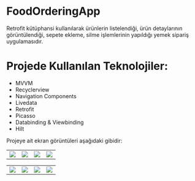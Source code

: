 # FoodOrderingApp
Retrofit kütüphansi kullanılarak ürünlerin listelendiği, ürün detaylarının görüntülendiği, sepete ekleme, silme işlemlerinin yapıldığı yemek sipariş uygulamasıdır.

# Projede Kullanılan Teknolojiler: 
- MVVM
- Recyclerview
- Navigation Components
- Livedata
- Retrofit
- Picasso
- Databinding & Viewbinding
- Hilt

Projeye ait ekran görüntüleri aşağıdaki gibidir:
<table>
 <tr>
   <td>
   <img src="https://user-images.githubusercontent.com/99657258/180646984-d42e6711-da77-4ed5-8303-b61a88423989.png" >
   </td>
   <td>     
    <img src="https://user-images.githubusercontent.com/99657258/180646985-fd8e3ef6-9c38-49df-b9cc-6bbecb423f64.png" >
   </td>
   <td>
    <img src="https://user-images.githubusercontent.com/99657258/180646988-fb8f3dde-9967-4814-b34c-5f82f1866f8a.png">
   </td>
    <td>
     <img src="https://user-images.githubusercontent.com/99657258/180646990-91e0767b-08f3-4078-8d17-05f6924a06a5.png">
    </td>
    </tr>
 </table>
 <table>
 <tr>
   <td>
   <img src="https://user-images.githubusercontent.com/99657258/180646991-881c9c1b-27aa-4b69-88c9-de15b6ab7169.png" >
   </td>
   <td>     
    <img src="https://user-images.githubusercontent.com/99657258/180646992-a130cf37-0eac-4f2c-9d58-54d16d50fc0a.png" >
   </td>
   <td>
    <img src="https://user-images.githubusercontent.com/99657258/180646994-48b1478c-a80a-4f6f-9212-e45cb1cc89d3.png">
   </td>
    <td>
     <img src="https://user-images.githubusercontent.com/99657258/180646981-0acd6293-67c2-48dc-972e-9e89e547b63b.png">
    </td>
  </tr>
 </table>
